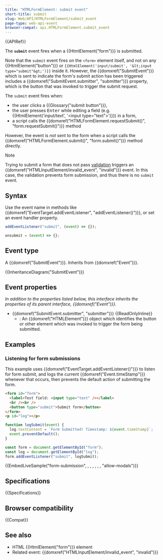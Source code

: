 ```yaml
---
title: "HTMLFormElement: submit event"
short-title: submit
slug: Web/API/HTMLFormElement/submit_event
page-type: web-api-event
browser-compat: api.HTMLFormElement.submit_event
---
```


{{APIRef}}

The **`submit`** event fires when a {{HtmlElement("form")}} is submitted.

Note that the `submit` event fires on the `<form>` element itself, and not on any {{HtmlElement("button")}} or `{{HtmlElement('input/submit', '&lt;input type="submit"&gt;')}}` inside it. However, the {{domxref("SubmitEvent")}} which is sent to indicate the form's submit action has been triggered includes a {{domxref("SubmitEvent.submitter", "submitter")}} property, which is the button that was invoked to trigger the submit request.

The `submit` event fires when:

- the user clicks a {{Glossary("submit button")}},
- the user presses <kbd>Enter</kbd> while editing a field (e.g. {{HtmlElement('input/text', '&lt;input type="text"&gt;')}}) in a form,
- a script calls the {{domxref("HTMLFormElement.requestSubmit()", "form.requestSubmit()")}} method

However, the event is _not_ sent to the form when a script calls the {{domxref("HTMLFormElement.submit()", "form.submit()")}} method directly.

> [!NOTE]
> Trying to submit a form that does not pass [validation](/en-US/docs/Learn_web_development/Extensions/Forms/Form_validation) triggers an {{domxref("HTMLInputElement/invalid_event", "invalid")}} event. In this case, the validation prevents form submission, and thus there is no `submit` event.

## Syntax

Use the event name in methods like {{domxref("EventTarget.addEventListener", "addEventListener()")}}, or set an event handler property.

```js
addEventListener("submit", (event) => {});

onsubmit = (event) => {};
```

## Event type

A {{domxref("SubmitEvent")}}. Inherits from {{domxref("Event")}}.

{{InheritanceDiagram("SubmitEvent")}}

## Event properties

_In addition to the properties listed below, this interface inherits the properties of its parent interface, {{domxref("Event")}}._

- {{domxref("SubmitEvent.submitter", "submitter")}} {{ReadOnlyInline}}
  - : An {{domxref("HTMLElement")}} object which identifies the button or other element which was invoked to trigger the form being submitted.

## Examples

### Listening for form submissions

This example uses {{domxref("EventTarget.addEventListener()")}} to listen for form submit, and logs the current {{domxref("Event.timeStamp")}} whenever that occurs, then prevents the default action of submitting the form.

```html live-sample___form-submission
<form id="form">
  <label>Test field: <input type="text" /></label>
  <br /><br />
  <button type="submit">Submit form</button>
</form>
<p id="log"></p>
```

```js live-sample___form-submission
function logSubmit(event) {
  log.textContent = `Form Submitted! Timestamp: ${event.timeStamp}`;
  event.preventDefault();
}

const form = document.getElementById("form");
const log = document.getElementById("log");
form.addEventListener("submit", logSubmit);
```

{{EmbedLiveSample("form-submission", , , , , , , "allow-modals")}}

## Specifications

{{Specifications}}

## Browser compatibility

{{Compat}}

## See also

- HTML {{HtmlElement("form")}} element
- Related event: {{domxref("HTMLInputElement/invalid_event", "invalid")}}
